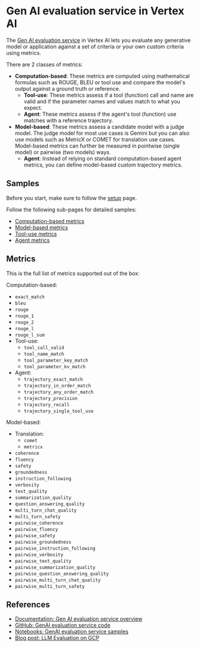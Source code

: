 # Gen AI evaluation service in Vertex AI 

The [Gen AI evaluation service](https://cloud.google.com/vertex-ai/generative-ai/docs/models/evaluation-overview) in 
Vertex AI lets you evaluate any generative model or application against a set of criteria or your own custom criteria 
using metrics.

There are 2 classes of metrics:

* **Computation-based**: These metrics are computed using mathematical formulas such as ROUGE, BLEU or tool use and 
compare the model's output against a ground truth or reference.  
  * **Tool-use**: These metrics assess if a tool (function) call and name are valid and if the parameter names and values
  match to what you expect. 
  * **Agent**: These metrics assess if the agent's tool (function) use matches with a reference trajectory.
* **Model-based**: These metrics assess a candidate model with a judge model. The judge model for most use cases is 
Gemini but you can also use models such as MetricX or COMET for translation use cases. Model-based metrics can further 
be measured in pointwise (single model) or pairwise (two models) ways.
  * **Agent**: Instead of relying on standard computation-based agent metrics, you can define model-based custom 
  trajectory metrics.

## Samples

Before you start, make sure to follow the [setup](setup.md) page. 

Follow the following sub-pages for detailed samples:

* [Computation-based metrics](./computation_based/README.md)
* [Model-based metrics](./model_based/README.md)
* [Tool-use metrics](./tool_use/README.md)
* [Agent metrics](./agent/README.md)

## Metrics

This is the full list of metrics supported out of the box:

Computation-based:
* `exact_match`
* `bleu`
* `rouge`
* `rouge_1`
* `rouge_2`
* `rouge_l`
* `rouge_l_sum`
* Tool-use:
  * `tool_call_valid`
  * `tool_name_match`
  * `tool_parameter_key_match`
  * `tool_parameter_kv_match`
* Agent:
  * `trajectory_exact_match`
  * `trajectory_in_order_match`
  * `trajectory_any_order_match`
  * `trajectory_precision`
  * `trajectory_recall`
  * `trajectory_single_tool_use`

Model-based:
* Translation:
  * `comet`
  * `metricx`
* `coherence`
* `fluency`
* `safety`
* `groundedness`
* `instruction_following`
* `verbosity`
* `text_quality`
* `summarization_quality`
* `question_answering_quality`
* `multi_turn_chat_quality`
* `multi_turn_safety`
* `pairwise_coherence`
* `pairwise_fluency`
* `pairwise_safety`
* `pairwise_groundedness`
* `pairwise_instruction_following`
* `pairwise_verbosity`
* `pairwise_text_quality`
* `pairwise_summarization_quality`
* `pairwise_question_answering_quality`
* `pairwise_multi_turn_chat_quality`
* `pairwise_multi_turn_safety`

## References

* [Documentation: Gen AI evaluation service overview](https://cloud.google.com/vertex-ai/generative-ai/docs/models/evaluation-overview)
* [GitHub: GenAI evaluation service code](https://github.com/googleapis/python-aiplatform/tree/main/vertexai/evaluation)
* [Notebooks: GenAI evaluation service samples](https://github.com/GoogleCloudPlatform/generative-ai/tree/main/gemini/evaluation)
* [Blog post: LLM Evaluation on GCP](https://medium.com/google-cloud/llms-evaluation-on-gcp-9186fad73f22)